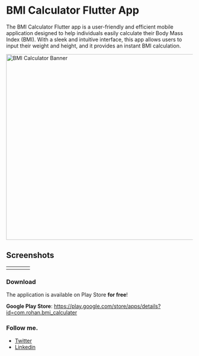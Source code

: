 # BMI Calculator Flutter App

The BMI Calculator Flutter app is a user-friendly and efficient mobile application designed to help individuals easily calculate their Body Mass Index (BMI). With a sleek and intuitive interface, this app allows users to input their weight and height, and it provides an instant BMI calculation. 

<img src="https://i.postimg.cc/qvRjNWNv/image1.png" alt="BMI Calculator Banner" width="1200" height="500">


## Screenshots
<table style="border: none;">
  <tr>
    <td><img src="https://i.postimg.cc/SsNWPMcN/ps1.jpg" alt=""</td>
    <td><img src="https://i.postimg.cc/t4cJbV04/ps2.jpg" alt=""</td>
    <td><img src="https://i.postimg.cc/j5FZQXBr/ps3.jpg" alt=""</td>
    <td><img src="https://i.postimg.cc/DyqRF9tJ/ps4.jpg" alt=""</td>
  </tr>

</table>

### Download

The application is available on Play Store **for free**!

**Google Play Store**: https://play.google.com/store/apps/details?id=com.rohan.bmi_calculater


### Follow me.
- [Twitter](https://twitter.com/rohandsilva8)
-  [Linkedin](https://linkedin.com/in/rohandesilva8)
